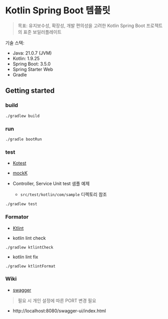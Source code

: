 # Kotlin Spring Boot 템플릿

> 목표: 유지보수성, 확장성, 개발 편의성을 고려한 Kotlin Spring Boot 프로젝트의 표준 보일러플레이트

기술 스택:
- Java: 21.0.7 (JVM)
- Kotlin: 1.9.25
- Spring Boot: 3.5.0
- Spring Starter Web
- Gradle

## Getting started 

### build
```shell
./gradlew build
```
### run 
```shell
./gradle bootRun 
```
### test
- [Kotest](https://kotest.io/docs/quickstart/) 
- [mockK](https://mockk.io/)

- Controller, Service Unit test 샘플 예제 
  - `src/test/kotlin/com/sample` 디렉토리 참조 
```shell
./gradlew test
```

### Formator 
- [Ktlint](https://github.com/JLLeitschuh/ktlint-gradle)

- kotlin lint check
```shell
./gradlew ktlintCheck
```
- kotlin lint fix
```shell
./gradlew ktlintFormat
```

### Wiki
- [swagger](https://springdoc.org/)
> 필요 시 개인 설정에 따른 PORT 변경 필요 
- http://localhost:8080/swagger-ui/index.html
